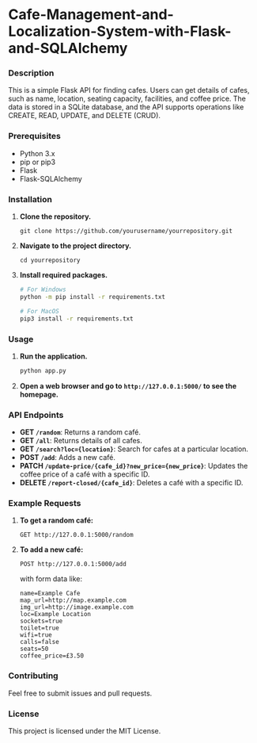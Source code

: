 # Cafe-Management-and-Localization-System-with-Flask-and-SQLAlchemy

### Description

This is a simple Flask API for finding cafes. Users can get details of cafes, such as name, location, seating capacity, facilities, and coffee price. The data is stored in a SQLite database, and the API supports operations like CREATE, READ, UPDATE, and DELETE (CRUD).

### Prerequisites

- Python 3.x
- pip or pip3
- Flask
- Flask-SQLAlchemy

### Installation

1. **Clone the repository.**
    ```
    git clone https://github.com/yourusername/yourrepository.git
    ```
2. **Navigate to the project directory.**
    ```
    cd yourrepository
    ```
3. **Install required packages.**
    ```bash
    # For Windows
    python -m pip install -r requirements.txt

    # For MacOS
    pip3 install -r requirements.txt
    ```

### Usage

1. **Run the application.**
    ```bash
    python app.py
    ```
2. **Open a web browser and go to `http://127.0.0.1:5000/` to see the homepage.**

### API Endpoints

- **GET `/random`**: Returns a random café.
- **GET `/all`**: Returns details of all cafes.
- **GET `/search?loc={location}`**: Search for cafes at a particular location.
- **POST `/add`**: Adds a new café.
- **PATCH `/update-price/{cafe_id}?new_price={new_price}`**: Updates the coffee price of a café with a specific ID.
- **DELETE `/report-closed/{cafe_id}`**: Deletes a café with a specific ID.

### Example Requests

1. **To get a random café:**
    ```http
    GET http://127.0.0.1:5000/random
    ```
2. **To add a new café:**
    ```http
    POST http://127.0.0.1:5000/add
    ```
    with form data like:
    ```plaintext
    name=Example Cafe
    map_url=http://map.example.com
    img_url=http://image.example.com
    loc=Example Location
    sockets=true
    toilet=true
    wifi=true
    calls=false
    seats=50
    coffee_price=£3.50
    ```

### Contributing

Feel free to submit issues and pull requests.

### License

This project is licensed under the MIT License.

